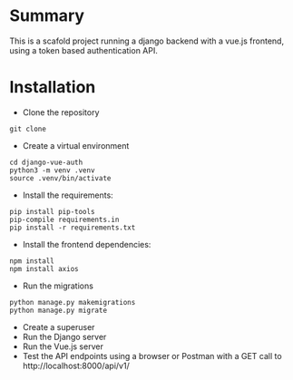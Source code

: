 # Summary

This is a scafold project running a django backend with a vue.js frontend, using a token based authentication API.

# Installation
* Clone the repository

```shell
git clone 
```

* Create a virtual environment

```shell
cd django-vue-auth
python3 -m venv .venv
source .venv/bin/activate
```

* Install the requirements:

```shell
pip install pip-tools
pip-compile requirements.in
pip install -r requirements.txt
```

* Install the frontend dependencies:

```shell
npm install
npm install axios
```

* Run the migrations

```shell
python manage.py makemigrations
python manage.py migrate
```
* Create a superuser
* Run the Django server
* Run the Vue.js server
* Test the API endpoints using a browser or Postman with a GET call to http://localhost:8000/api/v1/

